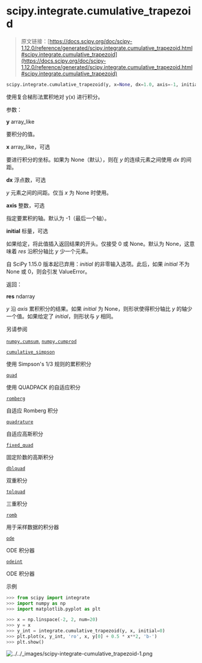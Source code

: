 # scipy.integrate.cumulative_trapezoid

> 原文链接：[https://docs.scipy.org/doc/scipy-1.12.0/reference/generated/scipy.integrate.cumulative_trapezoid.html#scipy.integrate.cumulative_trapezoid](https://docs.scipy.org/doc/scipy-1.12.0/reference/generated/scipy.integrate.cumulative_trapezoid.html#scipy.integrate.cumulative_trapezoid)

```py
scipy.integrate.cumulative_trapezoid(y, x=None, dx=1.0, axis=-1, initial=None)
```

使用复合梯形法累积地对 y(x) 进行积分。

参数：

**y** array_like

要积分的值。

**x** array_like，可选

要进行积分的坐标。如果为 None（默认），则在 *y* 的连续元素之间使用 *dx* 的间距。

**dx** 浮点数，可选

*y* 元素之间的间距。仅当 *x* 为 None 时使用。

**axis** 整数，可选

指定要累积的轴。默认为 -1（最后一个轴）。

**initial** 标量，可选

如果给定，将此值插入返回结果的开头。仅接受 0 或 None。默认为 None，这意味着 *res* 沿积分轴比 *y* 少一个元素。

自 SciPy 1.15.0 版本起已弃用：*initial* 的非零输入选项。此后，如果 *initial* 不为 None 或 0，则会引发 ValueError。

返回：

**res** ndarray

*y* 沿 *axis* 累积积分的结果。如果 *initial* 为 None，则形状使得积分轴比 *y* 的轴少一个值。如果给定了 *initial*，则形状与 *y* 相同。

另请参阅

[`numpy.cumsum`](https://numpy.org/devdocs/reference/generated/numpy.cumsum.html#numpy.cumsum "(在 NumPy v2.0.dev0 中)"), [`numpy.cumprod`](https://numpy.org/devdocs/reference/generated/numpy.cumprod.html#numpy.cumprod "(在 NumPy v2.0.dev0 中)")

[`cumulative_simpson`](scipy.integrate.cumulative_simpson.html#scipy.integrate.cumulative_simpson "scipy.integrate.cumulative_simpson")

使用 Simpson's 1/3 规则的累积积分

[`quad`](scipy.integrate.quad.html#scipy.integrate.quad "scipy.integrate.quad")

使用 QUADPACK 的自适应积分

[`romberg`](scipy.integrate.romberg.html#scipy.integrate.romberg "scipy.integrate.romberg")

自适应 Romberg 积分

[`quadrature`](scipy.integrate.quadrature.html#scipy.integrate.quadrature "scipy.integrate.quadrature")

自适应高斯积分

[`fixed_quad`](scipy.integrate.fixed_quad.html#scipy.integrate.fixed_quad "scipy.integrate.fixed_quad")

固定阶数的高斯积分

[`dblquad`](scipy.integrate.dblquad.html#scipy.integrate.dblquad "scipy.integrate.dblquad")

双重积分

[`tplquad`](scipy.integrate.tplquad.html#scipy.integrate.tplquad "scipy.integrate.tplquad")

三重积分

[`romb`](scipy.integrate.romb.html#scipy.integrate.romb "scipy.integrate.romb")

用于采样数据的积分器

[`ode`](scipy.integrate.ode.html#scipy.integrate.ode "scipy.integrate.ode")

ODE 积分器

[`odeint`](scipy.integrate.odeint.html#scipy.integrate.odeint "scipy.integrate.odeint")

ODE 积分器

示例

```py
>>> from scipy import integrate
>>> import numpy as np
>>> import matplotlib.pyplot as plt 
```

```py
>>> x = np.linspace(-2, 2, num=20)
>>> y = x
>>> y_int = integrate.cumulative_trapezoid(y, x, initial=0)
>>> plt.plot(x, y_int, 'ro', x, y[0] + 0.5 * x**2, 'b-')
>>> plt.show() 
```

![../../_images/scipy-integrate-cumulative_trapezoid-1.png](../Images/e6649c0994a91a8a09fa658e4ef63722.png)
